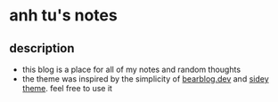 # anh tu's notes

## description

- this blog is a place for all of my notes and random thoughts
- the theme was inspired by the simplicity of [bearblog.dev](http://bearblog.dev/) and [sidey theme](https://sidey-jekyll.netlify.app/). feel free to use it
